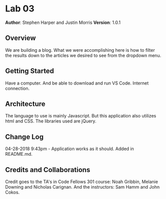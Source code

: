 # Lab 03

**Author**: Stephen Harper and Justin Morris
**Version**: 1.0.1

## Overview
We are building a blog. What we were accomplishing here is how to filter the results down to the articles we desired to see from the dropdown menu.

## Getting Started
Have a computer. And be able to download and run VS Code. Internet connection.

## Architecture
The language to use is mainly Javascript. But this application also utilizes html and CSS. The libraries used are jQuery. 

## Change Log

04-28-2018 9:43pm - Application works as it should. Added in README.md. 

## Credits and Collaborations
Credit goes to the TA's in Code Fellows 301 course: Noah Gribbin, Melanie Downing and Nicholas Carignan. And the instructors: Sam Hamm and John Cokos.